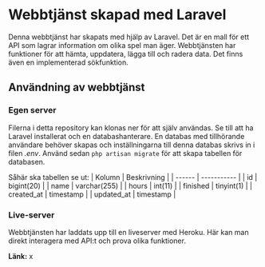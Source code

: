 # Webbtjänst skapad med Laravel
Denna webbtjänst har skapats med hjälp av Laravel. Det är en mall för ett API som lagrar information om olika spel man äger.
Webbtjänsten har funktioner för att hämta, uppdatera, lägga till och radera data. Det finns även en implementerad sökfunktion.

## Användning av webbtjänst

### Egen server
Filerna i detta repository kan klonas ner för att själv användas. Se till att ha Laravel installerat och en databashanterare. En databas med tillhörande användare
behöver skapas och inställningarna till denna databas skrivs in i filen *.env*. Använd sedan `php artisan migrate` för att skapa tabellen för databasen.

Såhär ska tabellen se ut:
| Kolumn | Beskrivning |
| ------ | ----------- |
| id | bigint(20) |
| name | varchar(255) |
| hours | int(11) |
| finished | tinyint(1) |
| created_at | timestamp |
| updated_at | timestamp |

### Live-server
Webbtjänsten har laddats upp till en liveserver med Heroku. Här kan man direkt interagera med API:t och prova olika funktioner.

**Länk:** x
